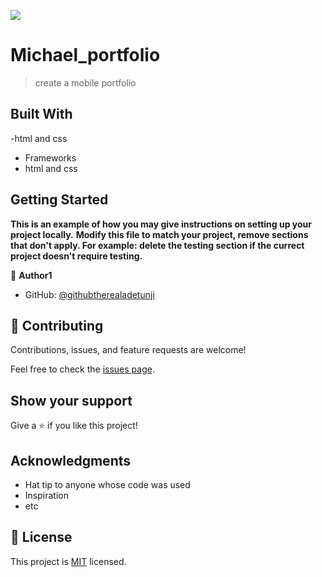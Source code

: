 ![](https://img.shields.io/badge/Microverse-blueviolet)

# Michael_portfolio

> create a mobile portfolio


## Built With

-html and css
- Frameworks
- html and css



## Getting Started

**This is an example of how you may give instructions on setting up your project locally.**
**Modify this file to match your project, remove sections that don't apply. For example: delete the testing section if the currect project doesn't require testing.**



👤 **Author1**

- GitHub: [@githubtherealadetunji](https://github.com/githubtherealadetunji)



## 🤝 Contributing

Contributions, issues, and feature requests are welcome!

Feel free to check the [issues page](../../issues/).

## Show your support

Give a ⭐️ if you like this project!

## Acknowledgments

- Hat tip to anyone whose code was used
- Inspiration
- etc

## 📝 License

This project is [MIT](./MIT.md) licensed.
